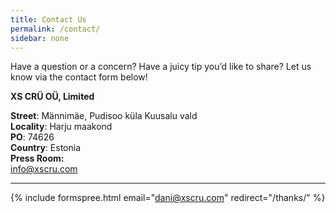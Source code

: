 ```yaml
---
title: Contact Us
permalink: /contact/
sidebar: none
---
```


Have a question or a concern? Have a juicy tip you’d like to share? Let us know via the contact form below!

<strong>XS CRÜ OÜ, Limited</strong>

<strong>Street</strong>: Männimäe, Pudisoo küla Kuusalu vald<br>
<strong>Locality</strong>: Harju maakond<br>
<strong>PO</strong>: 74626<br>
<strong>Country</strong>: Estonia<br>
<strong>Press Room:</strong><br>
<a href="mailto:info@xscru.com">info@xscru.com</a>

<hr />

{% include formspree.html email="dani@xscru.com" redirect="/thanks/" %}
